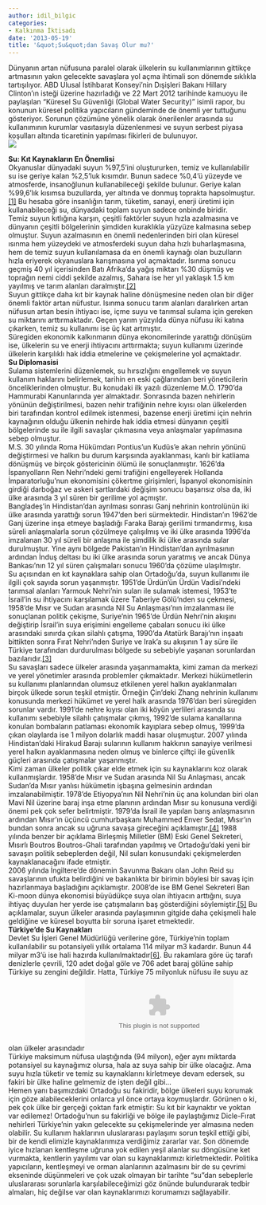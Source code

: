 ```yaml
---
author: idil_bilgic
categories:
- Kalkınma İktisadı
date: '2013-05-19'
title: '&quot;Su&quot;dan Savaş Olur mu?'
---
```


Dünyanın artan nüfusuna paralel olarak ülkelerin su kullanımlarının gittikçe artmasının yakın gelecekte savaşlara yol açma ihtimali son dönemde sıklıkla tartışılıyor. ABD Ulusal İstihbarat Konseyi’nin Dışişleri Bakanı Hillary Clinton’ın isteği üzerine hazırladığı ve 22 Mart 2012 tarihinde kamuoyu ile paylaşılan “Küresel Su Güvenliği (Global Water Security)” isimli rapor, bu konunun küresel politika yapıcıların gündeminde de önemli yer tuttuğunu gösteriyor. Sorunun çözümüne yönelik olarak önerilenler arasında su kullanımının kurumlar vasıtasıyla düzenlenmesi ve suyun serbest piyasa koşulları altında ticaretinin yapılması fikirleri de bulunuyor.  
[![](../../../../../uploads/2013/05/water-300x300.jpg)](https://iktisadiyat.com/wp-content/uploads/2013/05/water.jpg)  
  
**Su: Kıt Kaynakların En Önemlisi**  
Okyanuslar dünyadaki suyun %97,5’ini oluştururken, temiz ve kullanılabilir su ise geriye kalan %2,5’luk kısımdır. Bunun sadece %0,4’ü yüzeyde ve atmosferde, insanoğlunun kullanabileceği şekilde bulunur. Geriye kalan %99,6’lık kısımsa buzullarda, yer altında ve donmuş toprakta hapsolmuştur.[\[1\]](/Users/ASUSZEN%2025/Desktop/tepav/degerlendirme%20notlari/su%20savaslari/Water%20wars_v1.doc#_ftn1) Bu hesaba göre insanlığın tarım, tüketim, sanayi, enerji üretimi için kullanabileceği su, dünyadaki toplam suyun sadece onbinde biridir.  
Temiz suyun kıtlığına karşın, çeşitli faktörler suyun hızla azalmasına ve dünyanın çeşitli bölgelerinin şimdiden kuraklıkla yüzyüze kalmasına sebep olmuştur. Suyun azalmasının en önemli nedenlerinden biri olan küresel ısınma hem yüzeydeki ve atmosferdeki suyun daha hızlı buharlaşmasına, hem de temiz suyun kullanılamasa da en önemli kaynağı olan buzulların hızla eriyerek okyanuslara karışmasına yol açmaktadır. Isınma sonucu geçmiş 40 yıl içerisinden Batı Afrika’da yağış miktarı %30 düşmüş ve toprağın nemi ciddi şekilde azalmış, Sahara ise her yıl yaklaşık 1.5 km yayılmış ve tarım alanları daralmıştır.[\[2\]](/Users/ASUSZEN%2025/Desktop/tepav/degerlendirme%20notlari/su%20savaslari/Water%20wars_v1.doc#_ftn2)  
Suyun gittikçe daha kıt bir kaynak haline dönüşmesine neden olan bir diğer önemli faktör artan nüfustur. Isınma sonucu tarım alanları daralırken artan nüfusun artan besin ihtiyacı ise, içme suyu ve tarımsal sulama için gereken su miktarını arttırmaktadır. Geçen yarım yüzyılda dünya nüfusu iki katına çıkarken, temiz su kullanımı ise üç kat artmıştır.  
Süregiden ekonomik kalkınmanın dünya ekonomilerinde yarattığı dönüşüm ise, ülkelerin su ve enerji ihtiyacını arttırmakta; suyun kullanımı üzerinde ülkelerin karşılıklı hak iddia etmelerine ve çekişmelerine yol açmaktadır.  
**Su Diplomasisi**  
Sulama sistemlerini düzenlemek, su hırsızlığını engellemek ve suyun kullanım haklarını belirlemek, tarihin en eski çağlarından beri yöneticilerin önceliklerinden olmuştur. Bu konudaki ilk yazılı düzenleme M.Ö. 1790’da Hammurabi Kanunlarında yer almaktadır. Sonrasında bazen nehirlerin yönünün değiştirilmesi, bazen nehir trafiğinin nehre kıyısı olan ülkelerden biri tarafından kontrol edilmek istenmesi, bazense enerji üretimi için nehrin kaynağının olduğu ülkenin nehirde hak iddia etmesi dünyanın çeşitli bölgelerinde su ile ilgili savaşlar çıkmasına veya anlaşmalar yapılmasına sebep olmuştur.  
M.S. 30 yılında Roma Hükümdarı Pontius’un Kudüs’e akan nehrin yönünü değiştirmesi ve halkın bu durum karşısında ayaklanması, kanlı bir katliama dönüşmüş ve birçok göstericinin ölümü ile sonuçlanmıştır. 1626’da İspanyolların Ren Nehri’ndeki gemi trafiğini engelleyerek Hollanda İmparatorluğu’nun ekonomisini çökertme girişimleri, İspanyol ekonomisinin girdiği darboğaz ve askeri şartlardaki değişim sonucu başarısız olsa da, iki ülke arasında 3 yıl süren bir gerilime yol açmıştır.  
Bangladeş’in Hindistan’dan ayrılması sonrası Ganj nehrinin kontrolünün iki ülke arasında yarattığı sorun 1947’den beri sürmektedir. Hindistan’ın 1962’de Ganj üzerine inşa etmeye başladığı Faraka Barajı gerilimi tırmandırmış, kısa süreli anlaşmalarla sorun çözülmeye çalışılmış ve iki ülke arasında 1996’da imzalanan 30 yıl süreli bir anlaşma ile şimdilik iki ülke arasında sular durulmuştur. Yine aynı bölgede Pakistan’ın Hindistan’dan ayrılmasının ardından İnduş deltası bu iki ülke arasında sorun yaratmış ve ancak Dünya Bankası’nın 12 yıl süren çalışmaları sonucu 1960’da çözüme ulaşılmıştır.  
Su açısından en kıt kaynaklara sahip olan Ortadoğu’da, suyun kullanımı ile ilgili çok sayıda sorun yaşanmıştır. 1951’de Ürdün’ün Ürdün Vadisi’ndeki tarımsal alanları Yarmouk Nehri’nin suları ile sulamak istemesi, 1953’te İsrail’in su ihtiyacını karşılamak üzere Taberiye Gölü’nden su çekmesi, 1958’de Mısır ve Sudan arasında Nil Su Anlaşması’nın imzalanması ile sonuçlanan politik çekişme, Suriye’nin 1965’de Ürdün Nehri’nin akışını değiştirip İsrail’in suya erişimini engelleme çabaları sonucu iki ülke arasındaki sınırda çıkan silahlı çatışma, 1990’da Atatürk Barajı’nın inşaatı bittikten sonra Fırat Nehri’nden Suriye ve Irak’a su akışının 1 ay süre ile Türkiye tarafından durdurulması bölgede su sebebiyle yaşanan sorunlardan bazılarıdır.[\[3\]](/Users/ASUSZEN%2025/Desktop/tepav/degerlendirme%20notlari/su%20savaslari/Water%20wars_v1.doc#_ftn3)  
Su savaşları sadece ülkeler arasında yaşanmamakta, kimi zaman da merkezi ve yerel yönetimler arasında problemler çıkmaktadır. Merkezi hükümetlerin su kullanımı planlarından olumsuz etkilenen yerel halkın ayaklanmaları birçok ülkede sorun teşkil etmiştir. Örneğin Çin’deki Zhang nehrinin kullanımı konusunda merkezi hükümet ve yerel halk arasında 1976’dan beri süregiden sorunlar vardır. 1991’de nehre kıyısı olan iki köyün yerlileri arasında su kullanımı sebebiyle silahlı çatışmalar çıkmış, 1992’de sulama kanallarına konulan bombaların patlaması ekonomik kayıplara sebep olmuş, 1999’da çıkan olaylarda ise 1 milyon dolarlık maddi hasar oluşmuştur. 2007 yılında Hindistan’daki Hirakud Barajı sularının kullanım hakkının sanayiye verilmesi yerel halkın ayaklanmasına neden olmuş ve binlerce çiftçi ile güvenlik güçleri arasında çatışmalar yaşanmıştır.  
Kimi zaman ülkeler politik çıkar elde etmek için su kaynaklarını koz olarak kullanmışlardır. 1958’de Mısır ve Sudan arasında Nil Su Anlaşması, ancak Sudan’da Mısır yanlısı hükümetin işbaşına gelmesinin ardından imzalanabilmiştir. 1978’de Etiyopya’nın Nil Nehri’nin üç ana kolundan biri olan Mavi Nil üzerine baraj inşa etme planının ardından Mısır su konusuna verdiği önemi pek çok sefer belirtmiştir. 1979’da İsrail ile yapılan barış anlaşmasının ardından Mısır’ın üçüncü cumhurbaşkanı Muhammed Enver Sedat, Mısır’ın bundan sonra ancak su uğruna savaşa gireceğini açıklamıştır.[\[4\]](/Users/ASUSZEN%2025/Desktop/tepav/degerlendirme%20notlari/su%20savaslari/Water%20wars_v1.doc#_ftn4) 1988 yılında benzer bir açıklama Birleşmiş Milletler (BM) Eski Genel Sekreteri, Mısırlı Boutros Boutros-Ghali tarafından yapılmış ve Ortadoğu’daki yeni bir savaşın politik sebeplerden değil, Nil suları konusundaki çekişmelerden kaynaklanacağını ifade etmiştir.  
2006 yılında İngiltere’de dönemin Savunma Bakanı olan John Reid su savaşlarının ufukta belirdiğini ve bakanlıkta bir birimin böylesi bir savaş için hazırlanmaya başladığını açıklamıştır. 2008’de ise BM Genel Sekreteri Ban Ki-moon dünya ekonomisi büyüdükçe suya olan ihtiyacın arttığını, suya ihtiyaç duyulan her yerde ise çatışmaların baş gösterdiğini söylemiştir.[\[5\]](/Users/ASUSZEN%2025/Desktop/tepav/degerlendirme%20notlari/su%20savaslari/Water%20wars_v1.doc#_ftn5) Bu açıklamalar, suyun ülkeler arasında paylaşımının gitgide daha çekişmeli hale geldiğine ve küresel boyutta bir soruna işaret etmektedir.  
**Türkiye’de Su Kaynakları**  
Devlet Su İşleri Genel Müdürlüğü verilerine göre, Türkiye’nin toplam kullanılabilir su potansiyeli yıllık ortalama 114 milyar m3 kadardır. Bunun 44 milyar m3’ü ise hali hazırda kullanılmaktadır[\[6\]](/Users/ASUSZEN%2025/Desktop/tepav/degerlendirme%20notlari/su%20savaslari/Water%20wars_v1.doc#_ftn6). Bu rakamlara göre üç tarafı denizlerle çevrili, 120 adet doğal göle ve 706 adet baraj gölüne sahip Türkiye su zengini değildir. Hatta, Türkiye 75 milyonluk nüfusu ile suyu az olan ülkeler arasındadır![\[7\]](/Users/ASUSZEN%2025/Desktop/tepav/degerlendirme%20notlari/su%20savaslari/Water%20wars_v1.doc#_ftn7) Türkiye maksimum nüfusa ulaştığında (94 milyon), eğer aynı miktarda potansiyel su kaynağımız olursa, hala az suya sahip bir ülke olacağız. Ama suyu hızla tüketir ve temiz su kaynaklarını kirletmeye devam edersek, su fakiri bir ülke haline gelmemiz de işten değil gibi…  
Hemen yanı başımızdaki Ortadoğu su fakiridir, bölge ülkeleri suyu korumak için göze alabileceklerini onlarca yıl önce ortaya koymuşlardır. Görünen o ki, pek çok ülke bir gerçeği çoktan fark etmiştir: Su kıt bir kaynaktır ve yoktan var edilemez! Ortadoğu’nun su fakirliği ve bölge ile paylaştığımız Dicle-Fırat nehirleri Türkiye’nin yakın gelecekte su çekişmelerinde yer almasına neden olabilir. Su kullanım haklarının uluslararası paylaşımı sorun teşkil ettiği gibi, bir de kendi elimizle kaynaklarımıza verdiğimiz zararlar var. Son dönemde iyice hızlanan kentleşme uğruna yok edilen yeşil alanlar su döngüsüne ket vurmakta, kentlerin yayılımı var olan su kaynaklarımızı kirletmektedir. Politika yapıcıların, kentleşmeyi ve orman alanlarının azalmasını bir de su çevrimi ekseninde düşünmeleri ve çok uzak olmayan bir tarihte “su”dan sebeplerle uluslararası sorunlarla karşılabileceğimizi göz önünde bulundurarak tedbir almaları, hiç değilse var olan kaynaklarımızı korumamızı sağlayabilir.

</div>
